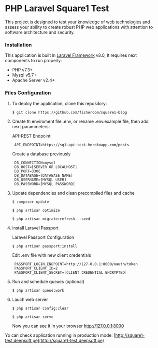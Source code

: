 # PHP Laravel Square1 Test
This project is designed to test your knowledge of web technologies and assess your ability to
create robust PHP web applications with attention to software architecture and security.

### Installation
This application is built in [Laravel Framework](https://laravel.com/) v8.0, It requires next components to run properly:
- PHP v7.3+
- Mysql v5.7+
- Apache Server v2.4+

### Files Configuration
1. To deploy the application, clone this repository:

    `$ git clone https://github.com/fishercom/square1-blog`

2. Create th enviroment file .env, or rename .env.example file, then add next parammeters:
    
    API-REST Endpoint

        API_ENDPOINT=https://sq1-api-test.herokuapp.com/posts
    
    Create a database previously

        DB_CONNECTION=mysql
        DB_HOST=[SERVER OR LOCALHOST]
        DB_PORT=3306
        DB_DATABASE=[DATABASE NAME]
        DB_USERNAME=[MYSQL USER]
        DB_PASSWORD=[MYSQL PASSWORD]

3. Update dependencies and clean precompiled files and cache

    `$ composer update`

    `$ php artisan optimize`

    `$ php artisan migrate:refresh --seed`

4. Install Laravel Passport

    Laravel Passport Configuration
    
    `$ php artisan passport:install`

    Edit .env file with new client credentials

        PASSPORT_LOGIN_ENDPOINT=http://127.0.0.1:8000/oauth/token
        PASSPORT_CLIENT_ID=2
        PASSPORT_CLIENT_SECRET=[CLIENT CREDENTIAL ENCRYPTED]


4. Run and schedule queues (optional)

    `$ php artisan queue:work`

5. Lauch web server

    `$ php artisan config:clear`

    `$ php artisan serve`
    
    Now you can see it in your browser
    http://127.0.0.1:8000

Yo can check application running in production mode:
[http://square1-test.deepsoft.pe](http://square1-test.deepsoft.pe)

